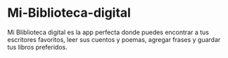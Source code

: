 # Mi-Biblioteca-digital
Mi Bliblioteca digital es la app perfecta donde puedes encontrar a tus escritores favoritos, leer sus cuentos y poemas, agregar frases y guardar tus libros preferidos.
